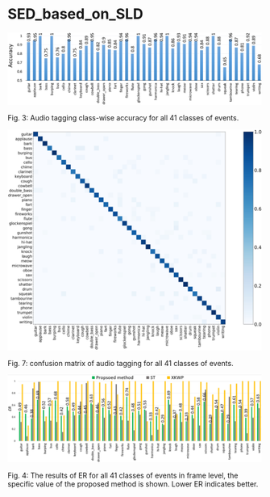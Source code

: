 # SED_based_on_SLD

![fig3](https://github.com/moses1994/SED_based_on_SLD/blob/master/fig3.PNG)

Fig. 3: Audio tagging class-wise accuracy for all 41 classes of events.


![confusion](https://github.com/moses1994/SED_based_on_SLD/blob/master/confusion.PNG)

Fig. 7: confusion matrix of audio tagging for all 41 classes of events.


![fig4](https://github.com/moses1994/SED_based_on_SLD/blob/master/fig4.PNG)

Fig. 4: The results of ER for all 41 classes of events in frame level, the specific value of the proposed method is shown. Lower ER indicates better.
